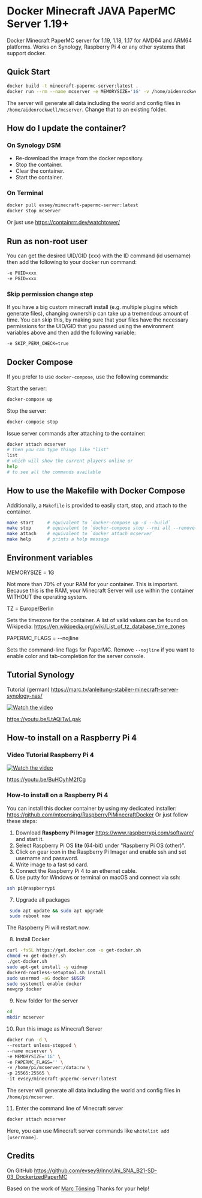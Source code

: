 # Docker Minecraft JAVA PaperMC Server 1.19+

Docker Minecraft PaperMC server for 1.19, 1.18, 1.17 for AMD64 and ARM64 platforms. Works on Synology, Raspberry Pi 4 or any other systems that support docker.

## Quick Start

```sh
docker build -t minecraft-papermc-server:latest .
docker run --rm --name mcserver -e MEMORYSIZE='1G' -v /home/aidenrockwell/mcserver:/data:rw -p 25565:25565 -i minecraft-papermc-server:latest
```

The server will generate all data including the world and config files in `/home/aidenrockwell/mcserver`. Change that to an existing folder.

## How do I update the container?

### On Synology DSM

- Re-download the image from the docker repository.
- Stop the container.
- Clear the container.
- Start the container.

### On Terminal

```sh
docker pull evsey/minecraft-papermc-server:latest
docker stop mcserver
```

Or just use https://containrrr.dev/watchtower/

## Run as non-root user

You can get the desired UID/GID (xxx) with the ID command (id username) then add the following to your docker run command:

```sh
-e PUID=xxx
-e PGID=xxx
```

### Skip permission change step

If you have a big custom minecraft install (e.g. multiple plugins which generate files), changing ownership can take up a
tremendous amount of time. You can skip this, by making sure that your files have the necessary permissions for the UID/GID
that you passed using the environment variables above and then add the following variable:

```sh
-e SKIP_PERM_CHECK=true
```

## Docker Compose

If you prefer to use `docker-compose`, use the following commands:

Start the server:

```sh
docker-compose up
```

Stop the server:

```sh
docker-compose stop
```

Issue server commands after attaching to the container:

```sh
docker attach mcserver
# then you can type things like "list"
list
# which will show the current players online or
help
# to see all the commands available
```

## How to use the Makefile with Docker Compose

Additionally, a `Makefile` is provided to easily start, stop, and attach to the container.

```sh
make start     # equivalent to `docker-compose up -d --build`
make stop      # equivalent to `docker-compose stop --rmi all --remove-orphans`
make attach    # equivalent to `docker attach mcserver`
make help      # prints a help message
```

## Environment variables

MEMORYSIZE = 1G

Not more than 70% of your RAM for your container. This is important. Because this is the RAM, your Minecraft Server will use within the container WITHOUT the operating system.

TZ = Europe/Berlin

Sets the timezone for the container. A list of valid values can be found on Wikipedia: https://en.wikipedia.org/wiki/List_of_tz_database_time_zones

PAPERMC_FLAGS = --nojline

Sets the command-line flags for PaperMC. Remove `--nojline` if you want to enable color and tab-completion for the server console.

## Tutorial Synology

Tutorial (german) https://marc.tv/anleitung-stabiler-minecraft-server-synology-nas/

[![Watch the video](https://img.youtube.com/vi/LtAQiTwLgak/maxresdefault.jpg)](https://youtu.be/LtAQiTwLgak)

https://youtu.be/LtAQiTwLgak

## How-to install on a Raspberry Pi 4

### Video Tutorial Raspberry Pi 4

[![Watch the video](https://img.youtube.com/vi/BuHOyhM2fCg/maxresdefault.jpg)](https://youtu.be/BuHOyhM2fCg)

https://youtu.be/BuHOyhM2fCg

### How-to install on a Raspberry Pi 4

You can install this docker container by using my dedicated installer: https://github.com/mtoensing/RaspberryPiMinecraftDocker Or just follow these steps:

1. Download **Raspberry Pi Imager** https://www.raspberrypi.com/software/ and start it.
2. Select Raspberry Pi OS **lite** (64-bit) under "Raspberry Pi OS (other)".
3. Click on gear icon in the Raspberry Pi Imager and enable ssh and set username and password.
4. Write image to a fast sd card.
5. Connect the Raspberry Pi 4 to an ethernet cable.
6. Use putty for Windows or terminal on macOS and connect via ssh:

```sh
ssh pi@raspberrypi
```

7. Upgrade all packages

```sh
 sudo apt update && sudo apt upgrade
 sudo reboot now
```

The Raspberry Pi will restart now.

8. Install Docker

```sh
curl -fsSL https://get.docker.com -o get-docker.sh
chmod +x get-docker.sh
./get-docker.sh
sudo apt-get install -y uidmap
dockerd-rootless-setuptool.sh install
sudo usermod -aG docker $USER
sudo systemctl enable docker
newgrp docker
```

9. New folder for the server

```sh
cd
mkdir mcserver
```

10. Run this image as Minecraft Server

```sh
docker run -d \
--restart unless-stopped \
--name mcserver \
-e MEMORYSIZE='1G' \
-e PAPERMC_FLAGS='' \
-v /home/pi/mcserver:/data:rw \
-p 25565:25565 \
-it evsey/minecraft-papermc-server:latest
```

The server will generate all data including the world and config files in `/home/pi/mcserver`.

11. Enter the command line of Minecraft server

```sh
docker attach mcserver
```

Here, you can use Minecraft server commands like `whitelist add [userrname]`.

## Credits

On GitHub https://github.com/evsey9/InnoUni_SNA_B21-SD-03_DockerizedPaperMC

Based on the work of [Marc Tönsing](https://github.com/mtoensing/Docker-Minecraft-PaperMC-Server) Thanks for your help!
